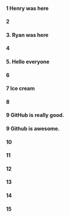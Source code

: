 #### 1 Henry was here
#### 2
#### 3. Ryan was here
#### 4
#### 5. Hello everyone
#### 6
#### 7 Ice cream
#### 8
#### 9 GitHub is really good.
#### 9 Github is awesome.
#### 10
#### 11
#### 12
#### 13
#### 14
#### 15
